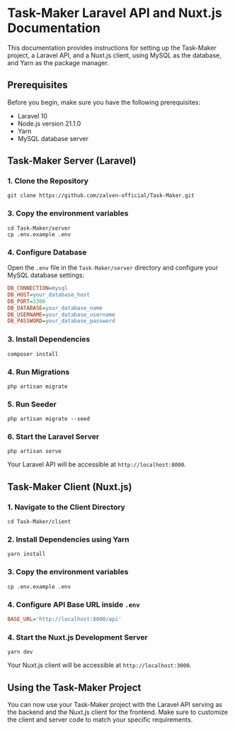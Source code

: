 # Task-Maker Laravel API and Nuxt.js Documentation

This documentation provides instructions for setting up the Task-Maker project, a Laravel API, and a Nuxt.js client, using MySQL as the database, and Yarn as the package manager.

## Prerequisites

Before you begin, make sure you have the following prerequisites:

- Laravel 10
- Node.js version 21.1.0
- Yarn
- MySQL database server

## Task-Maker Server (Laravel)

### 1. Clone the Repository

```shell
git clone https://github.com/zalven-official/Task-Maker.git
```

### 3. Copy the environment variables
```shell
cd Task-Maker/server
cp .env.example .env
```

### 4. Configure Database

Open the `.env` file in the `Task-Maker/server` directory and configure your MySQL database settings:

```ini
DB_CONNECTION=mysql
DB_HOST=your_database_host
DB_PORT=3306
DB_DATABASE=your_database_name
DB_USERNAME=your_database_username
DB_PASSWORD=your_database_password
```

### 3. Install Dependencies

```shell
composer install
```

### 4. Run Migrations

```shell
php artisan migrate
```

### 5. Run Seeder
```shell
php artisan migrate --seed
```

### 6. Start the Laravel Server

```shell
php artisan serve
```

Your Laravel API will be accessible at `http://localhost:8000`.

## Task-Maker Client (Nuxt.js)

### 1. Navigate to the Client Directory

```shell
cd Task-Maker/client
```

### 2. Install Dependencies using Yarn

```shell
yarn install
```

### 3. Copy the environment variables

```shell
cp .env.example .env
```

### 4. Configure API Base URL inside ```.env```
```ini
BASE_URL='http://localhost:8000/api'
```

### 4. Start the Nuxt.js Development Server

```shell
yarn dev
```

Your Nuxt.js client will be accessible at `http://localhost:3000`.

## Using the Task-Maker Project

You can now use your Task-Maker project with the Laravel API serving as the backend and the Nuxt.js client for the frontend. Make sure to customize the client and server code to match your specific requirements.
